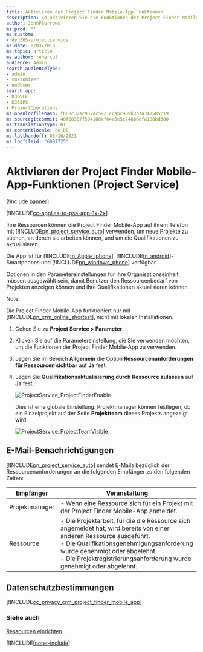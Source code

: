 ```yaml
---
title: Aktivieren der Project Finder Mobile-App-Funktionen
description: So aktivieren Sie die Funktionen der Project Finder Mobile-App für Project Service
author: JohnPBurrows
ms.prod: ''
ms.custom:
- dyn365-projectservice
ms.date: 8/03/2018
ms.topic: article
ms.author: ruhercul
audience: Admin
search.audienceType:
- admin
- customizer
- enduser
search.app:
- D365CE
- D365PS
- ProjectOperations
ms.openlocfilehash: f068c32ac957dc5921ccabc989b3b7a347585c19
ms.sourcegitcommit: 40f68387f594180af64a5e5c748b6efa188bd300
ms.translationtype: HT
ms.contentlocale: de-DE
ms.lasthandoff: 05/10/2021
ms.locfileid: "6007725"
---
```

# <a name="enable-project-finder-mobile-app-features-project-service"></a>Aktivieren der Project Finder Mobile-App-Funktionen (Project Service)

[!include [banner](../includes/psa-now-project-operations.md)]

[!INCLUDE[cc-applies-to-psa-app-1x-2x](../includes/cc-applies-to-psa-app-1x-2x.md)]

Ihre Ressourcen können die Project Finder Mobile-App auf ihrem Telefon mit [!INCLUDE[pn_project_service_auto](../includes/pn-project-service-auto.md)] verwenden, um neue Projekte zu suchen, an denen sie arbeiten können, und um die Qualifikationen zu aktualisieren.  
  
 Die App ist für [!INCLUDE[tn_Apple_iphone](../includes/tn-apple-iphone.md)], [!INCLUDE[tn_android](../includes/tn-android.md)]-Smartphones und [!INCLUDE[pn_windows_phone](../includes/pn-windows-phone.md)] verfügbar.  
    
 Optionen in den Parametereinstellungen für ihre Organisationseinheit müssen ausgewählt sein, damit Benutzer den Ressourcenbedarf von Projekten anzeigen können und ihre Qualifikationen aktualisieren können.
  
> [!NOTE]
>  Die Project Finder Mobile-App funktioniert nur mit [!INCLUDE[pn_crm_online_shortest](../includes/pn-crm-online-shortest.md)], nicht mit lokalen Installationen.  
  
1. Gehen Sie zu **Project Service > Parameter**.  
  
2. Klicken Sie auf die Parametereinstellung, die Sie verwenden möchten, um die Funktionen der Project Finder Mobile-App zu verwenden.  
  
3. Legen Sie im Bereich **Allgemein** die Option **Ressourcenanforderungen für Ressourcen sichtbar** auf **Ja** fest.  
  
4. Legen Sie **Qualifikationsaktualisierung durch Ressource zulassen** auf **Ja** fest.  
  
   ![ProjectService_ProjectFinderEnable](../psa/media/project-service-project-finder-enable.png "ProjectService_ProjectFinderEnable")  
  
   Dies ist eine globale Einstellung. Projektmanager können festlegen, ob ein Einzelprojekt auf der Seite **Projektteam** dieses Projekts angezeigt wird.  
  
   ![ProjectService_ProjectTeamVisible](../psa/media/project-service-project-team-visible.png "ProjectService_ProjectTeamVisible")  
  
## <a name="email-notifications"></a>E-Mail-Benachrichtigungen  
 [!INCLUDE[pn_project_service_auto](../includes/pn-project-service-auto.md)] sendet E-Mails bezüglich der Ressourcenanforderungen an die folgenden Empfänger zu den folgenden Zeiten:  
  
|Empfänger|Veranstaltung|  
|---------------|-----------|  
|Projektmanager|- Wenn eine Ressource sich für ein Projekt mit der Project Finder Mobile-App anmeldet.|  
|Ressource|- Die Projektarbeit, für die die Ressource sich angemeldet hat, wird bereits von einer anderen Ressource ausgeführt.<br />- Die Qualifikationsgenehmigungsanforderung wurde genehmigt oder abgelehnt.<br />- Die Projektregistrierungsanforderung wurde genehmigt oder abgelehnt.|  
  
## <a name="privacy-notice"></a>Datenschutzbestimmungen  
 [!INCLUDE[cc_privacy_crm_project_finder_mobile_app](../includes/cc-privacy-crm-project-finder-mobile-app.md)]  
  
### <a name="see-also"></a>Siehe auch  
 [Ressourcen einrichten](../psa/set-up-resources.md)


[!INCLUDE[footer-include](../includes/footer-banner.md)]